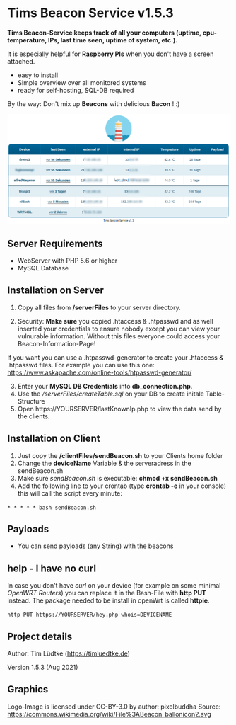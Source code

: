 # Tims Beacon Service v1.5.3
**Tims Beacon-Service keeps track of all your computers (uptime, cpu-temperature, IPs, last time seen, uptime of system, etc.).**

It is especially helpful for **Raspberry PIs** when you don't have a screen attached.
* easy to install
* Simple overview over all monitored systems
* ready for self-hosting, SQL-DB required

By the way: Don't mix up **Beacons** with delicious **Bacon** ! :)

![Example Installation](projectPreviewImage.png "Example Installation")

Server Requirements
------------
* WebServer with PHP 5.6 or higher
* MySQL Database

Installation on Server
------------
1. Copy all files from **/serverFiles** to your server directory.
   
2. Security: **Make sure** you copied .htaccess & .htpasswd and as well inserted your credentials to ensure nobody except you can view your vulnurable information. Without this files everyone could access your Beacon-Information-Page!
   
If you want you can use a .htpasswd-generator to create your .htaccess & .htpasswd files. For example you can use this one: https://www.askapache.com/online-tools/htpasswd-generator/

3. Enter your **MySQL DB Credentials** into **db_connection.php**.
4. Use the */serverFiles/createTable.sql* on your DB to create initale Table-Structure
5. Open https://YOURSERVER/lastKnownIp.php to view the data send by the clients.


Installation on Client
------------
1. Just copy the **/clientFiles/sendBeacon.sh** to your Clients home folder
2. Change the **deviceName** Variable & the serveradress in the sendBeacon.sh
3. Make sure *sendBeacon.sh* is executable: **chmod +x sendBeacon.sh**
4. Add the following line to your crontab (type **crontab -e** in your console) this will call the script every minute:

`* * * * * bash sendBeacon.sh`

Payloads
-------------
* You can send payloads (any String) with the beacons

help - I have no curl
---------------------
In case you don't have _curl_ on your device (for example on some minimal _OpenWRT Routers_) you can replace it in the Bash-File with **http PUT** instead. The package needed to be install in openWrt is called **httpie**.

`http PUT https://YOURSERVER/hey.php whois=DEVICENAME`

Project details
-------------
Author: Tim Lüdtke (https://timluedtke.de)

Version 1.5.3 (Aug 2021)

Graphics
----
Logo-Image is licensed under CC-BY-3.0 by author: pixelbuddha
Source: https://commons.wikimedia.org/wiki/File%3ABeacon_ballonicon2.svg
